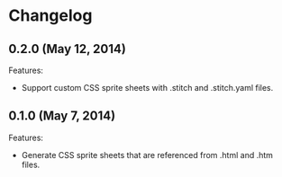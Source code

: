 # Changelog

## 0.2.0 (May 12, 2014)
Features:

* Support custom CSS sprite sheets with .stitch and .stitch.yaml files.

## 0.1.0 (May 7, 2014)
Features:

* Generate CSS sprite sheets that are referenced from .html and .htm files.